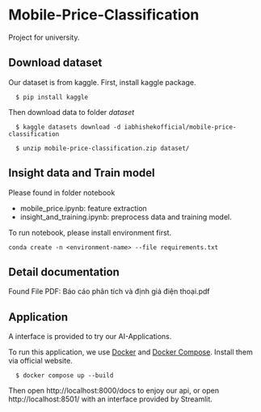 # Mobile-Price-Classification
Project for university.



## Download dataset

Our dataset is from kaggle. First, install kaggle package.
```
  $ pip install kaggle
```
Then download data to folder *dataset*
```
  $ kaggle datasets download -d iabhishekofficial/mobile-price-classification
  
  $ unzip mobile-price-classification.zip dataset/
```

## Insight data and Train model

Please found in folder notebook

* mobile_price.ipynb: feature extraction
* insight_and_training.ipynb: preprocess data and training model.

To run notebook, please install environment first.
```
conda create -n <environment-name> --file requirements.txt
```


## Detail documentation

Found File PDF: Báo cáo phân tích và định giá điện thoại.pdf

## Application

A interface is provided to try our AI-Applications.

To run this application, we use [Docker](https://docs.docker.com/) and [Docker Compose](https://docs.docker.com/compose/). Install them via official website.

```
  $ docker compose up --build
```

Then open http://localhost:8000/docs to enjoy our api, or open http://localhost:8501/ with an interface provided by Streamlit.

